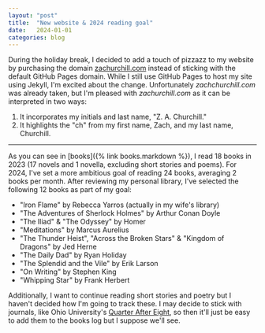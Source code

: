 ```yaml
---
layout: "post"
title:  "New website & 2024 reading goal"
date:   2024-01-01
categories: blog
---
```


During the holiday break,
I decided to add a touch of pizzazz to my website by purchasing the domain
[zachurchill.com](https://www.zachurchill.com)
instead of sticking with the default GitHub Pages domain.
While I still use GitHub Pages to host my site using Jekyll,
I'm excited about the change.
Unfortunately *zachchurchill.com* was already taken,
but I'm pleased with *zachurchill.com* as it can be interpreted in two ways:
1. It incorporates my initials and last name, "Z. A. Churchill."
2. It highlights the "ch" from my first name, Zach, and my last name, Churchill.

---

As you can see in
[books]({% link books.markdown %}),
I read 18 books in 2023
(17 novels and 1 novella, excluding short stories and poems).
For 2024,
I've set a more ambitious goal of reading 24 books,
averaging 2 books per month.
After reviewing my personal library,
I've selected the following 12 books as part of my goal:
- "Iron Flame" by Rebecca Yarros (actually in my wife's library)
- "The Adventures of Sherlock Holmes" by Arthur Conan Doyle
- "The Iliad" & "The Odyssey" by Homer
- "Meditations" by Marcus Aurelius
- "The Thunder Heist", "Across the Broken Stars" & "Kingdom of Dragons" by Jed Herne
- "The Daily Dad" by Ryan Holiday
- "The Splendid and the Vile" by Erik Larson
- "On Writing" by Stephen King
- "Whipping Star" by Frank Herbert

Additionally,
I want to continue reading short stories and poetry but I haven't decided how I'm going to track these.
I may decide to stick with journals,
like Ohio University's
[Quarter After Eight](https://www.ohio.edu/cas/quarter-after-eight/quarter-after-eight),
so then it'll just be easy to add them to the books log but I suppose we'll see.
